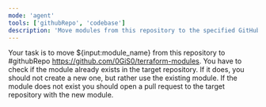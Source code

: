 ```yaml
---
mode: 'agent'
tools: ['githubRepo', 'codebase']
description: 'Move modules from this repository to the specified GitHub repository.'
---
```


Your task is to move ${input:module_name} from this repository to #githubRepo https://github.com/0GiS0/terraform-modules.
You have to check if the module already exists in the target repository. If it does, you should not create a new one, but rather use the existing module.
If the module does not exist you should open a pull request to the target repository with the new module.

